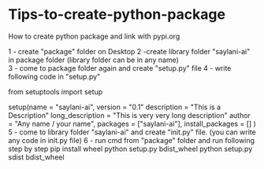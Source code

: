 # Tips-to-create-python-package
How to create python package and link with pypi.org

1 - create "package" folder on Desktop
2 -create library folder "saylani-ai" in package folder (library folder can be in any name)  
3 - come to package folder again and create "setup.py" file
4 - write following code in "setup.py"

from setuptools import setup

setup(name = "saylani-ai",
version = "0.1"
description = "This is a Description"
long_description = "This is very very long description"
author = "Any name / your name",
packages = ["saylani-ai"],
install_packages = []
)
5 - come to library folder "saylani-ai" and create "init.py" file. (you can write any code in init.py file)
6 -  run cmd from "package" folder and run following step by step
pip install wheel
python setup.py bdist_wheel
python setup.py sdist bdist_wheel



